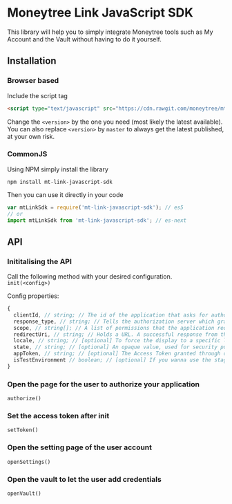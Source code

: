 # Moneytree Link JavaScript SDK

This library will help you to simply integrate Moneytree tools such as My Account and the Vault without having to do it yourself.


## Installation

### Browser based
Include the script tag 
```html
<script type="text/javascript" src="https://cdn.rawgit.com/moneytree/mt-link-javascript-sdk/<version>/dist/index.js"></script>
```
Change the `<version>` by the one you need (most likely the latest available).
You can also replace `<version>` by `master` to always get the latest published, at your own risk.

### CommonJS
Using NPM simply install the library
```shell
npm install mt-link-javascript-sdk
```

Then you can use it directly in your code
```js
var mtLinkSdk = require('mt-link-javascript-sdk'); // es5
// or
import mtLinkSdk from 'mt-link-javascript-sdk'; // es-next
```

## API

### Inititalising the API
Call the following method with your desired configuration.  
`init(<config>)`

Config properties:
```js
{
  clientId, // string; // The id of the application that asks for authorization.
  response_type, // string; // Tells the authorization server which grant to execute.
  scope, // string[]; // A list of permissions that the application requires.
  redirectUri, // string; // Holds a URL. A successful response from this endpoint results in a redirect to this URL.
  locale, // string; // [optional] To force the display to a specific language (e.g.: en-AU)
  state, // string; // [optional] An opaque value, used for security purposes. If this request parameter is set in the request, then it is returned to the application as part of the redirect_uri.
  appToken, // string; // [optional] The Access Token granted through oauth
  isTestEnvironment // boolean; // [optional] If you wanna use the staging or production environemnt
}
```

### Open the page for the user to authorize your application
`authorize()`

### Set the access token after init
`setToken()`

### Open the setting page of the user account
`openSettings()`

### Open the vault to let the user add credentials
`openVault()`
